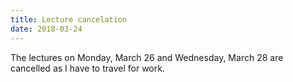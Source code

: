 ```yaml
---
title: Lecture cancelation
date: 2018-03-24
---
```


The lectures on Monday, March 26 and Wednesday, March 28 are cancelled as I have to travel for work.
